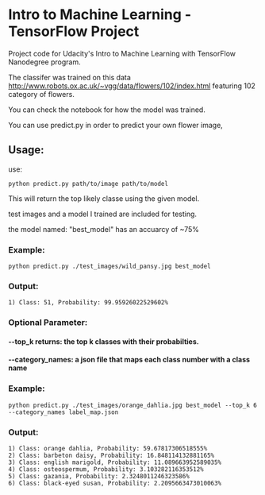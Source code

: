 # Intro to Machine Learning - TensorFlow Project

Project code for Udacity's Intro to Machine Learning with TensorFlow Nanodegree program. 

The classifer was trained on this data http://www.robots.ox.ac.uk/~vgg/data/flowers/102/index.html featuring 102 category of flowers. 

You can check the notebook for how the model was trained. 

You can use predict.py in order to predict your own flower image,

## Usage: 

use:
```
python predict.py path/to/image path/to/model 
``` 
This will return the top likely classe using the given model.



test images and a model I trained are included for testing.


the model named: "best_model" has an accuarcy of ~75%

### Example:
```
python predict.py ./test_images/wild_pansy.jpg best_model
``` 
### Output:
```
1) Class: 51, Probability: 99.95926022529602%
``` 

### Optional Parameter:
#### --top_k returns: the top k classes with their probabilties. 
#### --category_names: a json file that maps each class number with a class name

### Example: 
```
python predict.py ./test_images/orange_dahlia.jpg best_model --top_k 6 --category_names label_map.json
``` 
### Output:
```
1) Class: orange dahlia, Probability: 59.67817306518555%
2) Class: barbeton daisy, Probability: 16.848114132881165%
3) Class: english marigold, Probability: 11.089663952589035%
4) Class: osteospermum, Probability: 3.103282116353512%
5) Class: gazania, Probability: 2.3248011246323586%
6) Class: black-eyed susan, Probability: 2.2095663473010063%
```

